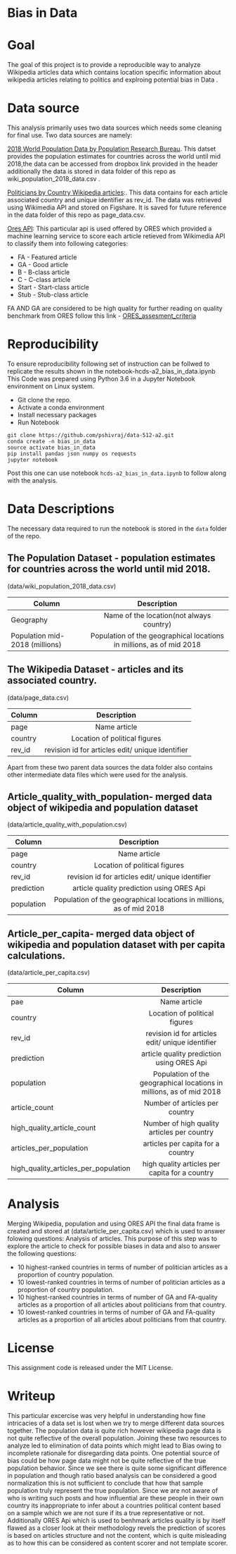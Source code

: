 # Bias in Data

# Goal
The goal of this project is to provide a reproducible way to analyze Wikipedia articles data which contains location specific information about wikipedia articles relating to politics and explroing potential bias in Data .

# Data source

This analysis primarily uses two data sources which needs some cleaning for final use. Two data sources are namely:

[2018 World Population Data by Population Research Bureau](https://www.dropbox.com/s/5u7sy1xt7g0oi2c/WPDS_2018_data.csv?dl=0). This datset  provides the population estimates for countries across the world until mid 2018,the data can be accessed from dropbox link provided in the header additionally the data is stored in data folder of this repo as  wiki_population_2018_data.csv .

[Politicians by Country Wikipedia articles](https://figshare.com/articles/Untitled_Item/5513449):. This data contains for each article associated country and unique identifier as rev_id. The data was retrieved using Wikimedia API and stored on Figshare. It is saved for future reference in the data folder of this repo as page_data.csv.

[Ores API](https://www.mediawiki.org/wiki/ORES): This particular api is used offered by ORES which provided a machine learning service to score each article retieved from Wikimedia API to classify them into following categories:
 - FA - Featured article
 - GA - Good article
 - B - B-class article
 - C - C-class article
 - Start - Start-class article
 - Stub - Stub-class article

FA AND GA are considered to be high quality for further reading on quality benchmark from ORES follow this link - [ORES_assesment_criteria](https://en.wikipedia.org/wiki/Wikipedia:Content_assessment#Grades)

# Reproducibility

To ensure reproducibility following set of instruction can be follwed to replicate the results shown in the notebook-hcds-a2_bias_in_data.ipynb
This Code was prepared using Python 3.6 in a Jupyter Notebook environment on Linux system.
 -  Git clone the repo.
 -  Activate a conda environment
 -  Install necessary packages
 -  Run Notebook
```
git clone https://github.com/pshivraj/data-512-a2.git
conda create -n bias_in_data
source activate bias_in_data
pip install pandas json numpy os requests
jupyter notebook 
```

Post this one can use notebook ```hcds-a2_bias_in_data.ipynb``` to follow along with the analysis.

# Data Descriptions

The necessary data required to run the notebook is stored in the ```data``` folder of the repo.

## The  Population Dataset - population estimates for countries across the world until mid 2018.
(data/wiki_population_2018_data.csv)

| Column        | Description
| ------------- |:-------------:|
| Geography     | Name of the location(not always country) |
| Population mid-2018 (millions)      | Population of the geographical locations in millions, as of mid 2018   |

## The Wikipedia Dataset  - articles and its associated country.
(data/page_data.csv)

| Column        | Description
| ------------- |:-------------:|
| page     | Name article |
| country      | Location of political figures    |
| rev_id      | revision id for articles edit/ unique identifier  |

Apart from these two parent data sources the data folder also contains other intermediate data files which were used for the analysis.

 ## Article_quality_with_population- merged data object of wikipedia and population dataset
 (data/article_quality_with_population.csv)
 
 | Column        | Description
| ------------- |:-------------:|
| page     | Name article |
| country      | Location of political figures    |
| rev_id      | revision id for articles edit/ unique identifier  |
| prediction      | article quality prediction using ORES Api |
| population      | Population of the geographical locations in millions, as of mid 2018  |

## Article_per_capita- merged data object of wikipedia and population dataset with per capita calculations.
 (data/article_per_capita.csv)

 | Column        | Description
| ------------- |:-------------:|
| pae     | Name article |
| country      | Location of political figures    |
| rev_id      | revision id for articles edit/ unique identifier  |
| prediction      | article quality prediction using ORES Api |
| population      | Population of the geographical locations in millions, as of mid 2018  |
| article_count      | Number of articles per country    |
| high_quality_article_count      | Number of high quality articles per country   |
| articles_per_population      | articles per capita for a country |
| high_quality_articles_per_population      | high quality articles per capita for a country   |

# Analysis
Merging Wikipedia, population and using ORES API the final data frame is created and stored at (data/article_per_capita.csv) which is used to answer folowing questions:
Analysis of articles. This purpose of this step was to explore the article to check for possible biases in data and also to answer the following questions:
 - 10 highest-ranked countries in terms of number of politician articles as a proportion of country population.
 - 10 lowest-ranked countries in terms of number of politician articles as a proportion of country population.
 - 10 highest-ranked countries in terms of number of GA and FA-quality articles as a proportion of all articles about politicians from that country.
 - 10 lowest-ranked countries in terms of number of GA and FA-quality articles as a proportion of all articles about politicians from that country.

# License
This assignment code is released under the MIT License.

# Writeup

This particular excercise was very helpful in understanding how fine intricacies of a data set is lost when we try to merge different data sources together. The population data is quite rich however wikipedia page data is not quite reflective of the overall population.
Joining these two resources to analyze led to elimination of data points which might lead to Bias owing to incomplete rationale for disregarding data points.
One potential source of bias could be how page data might not be quite reflective of the true population behavior. Since we see there is quite some significant difference in population and though ratio based analysis can be considered a good normalization this is not sufficient to conclude that how that sample population truly represent the true population. Since we are not aware of who is writing such posts and how influential are these people in their own country its inappropriate to infer about a countries political content based on a sample which we are not sure if its a true representative or not.
Additionally ORES Api which is used to benhmark articles quality is by itself flawed as a closer look at their methodology revels the prediction of scores is based on articles structure and not the content, which is quite misleading as to how this can be considered as content scorer and not template scorer. 


